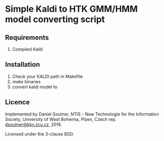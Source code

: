 # Simple Kaldi to HTK GMM/HMM model converting script

## Requirements

1. Compiled Kaldi

## Installation

1. Check your KALDI path in Makefile
2. make binaries
3. convert kaldi model to

## Licence

Implemented by Daniel Soutner, NTIS - New Technologie for the Information Society,
University of West Bohemia, Plzen, Czech rep. dsoutner@kky.zcu.cz, 2016.

Licensed under the 3-clause BSD.